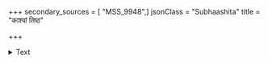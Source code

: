 +++
secondary_sources = [ "MSS_9948",]
jsonClass = "Subhaashita"
title = "काश्यां तिष्ठ"

+++

<details><summary>Text</summary>

काश्यां तिष्ठ सखे सुपर्वनिवहैर्नित्यं नुतायां भज श्रीकण्ठं निजभक्तरक्षणविधौ दक्षं दयावारिधिम्।  
गाङ्गे वारिणि पापहारिणि कुरु स्नानं स्मर श्रीपतिं त्वं कष्टेन विनैव मोक्षपदवीं प्राणात्यये प्राप्स्यसि॥
</details>
